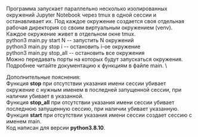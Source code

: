 Программа запускает параллельно несколько изолированных окружений Jupyter Notebook через tmux в одной сессии и останавливает их.
Под каждое окружение создается своя отдельная рабочая директория со своим виртуальным окружением (venv).\
Каждое окружение живет в отдельном окне tmux.\
python3 main.py start N -- запустить N окружений \
python3 main.py stop i -- остановить i-ое окружение \
python3 main.py stop_all -- остановить все окружения \
Можно передавать порты на которых будут запускаться окружения. \
Подробнее читайте документацию к функциям в файле main. \
   
Дополнительные пояснения:\
Функция **stop** при отсутствии указания имени сессии убивает 
окружение с нужным именем в последней запущенной сессии, при наличии убивает в указанной. \
Функция **stop_all** при отсутствии указания имени сессии убивает последнюю запущенную сессию, 
при наличии убивает указанную. \
Функция **start** при отсутствии указания имени сессии создает сессию с именем main. \
Код написан для версии **python3.8.10**.
